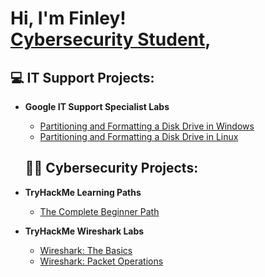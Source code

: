 <h1>Hi, I'm Finley! <br/><a href="https://www.linkedin.com/in/finleyklee/">Cybersecurity Student</a>, 

  <h2>💻 IT Support Projects:</h2>

- <b>Google IT Support Specialist Labs</b>
  - [Partitioning and Formatting a Disk Drive in Windows](https://github.com/Finley-Klee/Partitioning-and-Formatting-a-Disk-Drive-in-Windows)
  - [Partitioning and Formatting a Disk Drive in Linux](https://github.com/Finley-Klee/Partitioning-and-Formatting-a-Disk-Drive-in-Linux)
 
  <h2>👨‍💻 Cybersecurity Projects:</h2>

- <b>TryHackMe Learning Paths</b>
  - [The Complete Beginner Path](https://github.com/Finley-Klee/TryHackMe-Complete-Beginner-Pathway)

- <b>TryHackMe Wireshark Labs</b>
  - [Wireshark: The Basics](https://github.com/Finley-Klee/Wireshark-The-Basics)
  - [Wireshark: Packet Operations](https://github.com/Finley-Klee/Wireshark-Packet-Operations)
